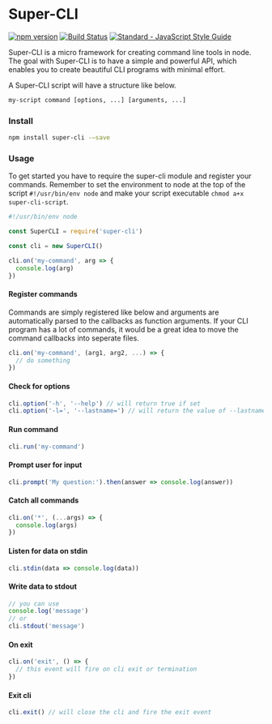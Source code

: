 # Super-CLI

[![npm version](https://img.shields.io/npm/v/super-cli.svg)](https://www.npmjs.com/package/super-cli)
[![Build Status](https://travis-ci.org/kvartborg/super-cli.svg?branch=master)](https://travis-ci.org/kvartborg/super-cli)
[![Standard - JavaScript Style Guide](https://img.shields.io/badge/code%20style-standard-brightgreen.svg)](http://standardjs.com/)

Super-CLI is a micro framework for creating command line tools in node.
The goal with Super-CLI is to have a simple and powerful API, which enables you
to create beautiful CLI programs with minimal effort.

A Super-CLI script will have a structure like below.
```sh
my-script command [options, ...] [arguments, ...]
```

### Install
```sh
npm install super-cli -—save
```

### Usage
To get started you have to require the super-cli module and register your commands.
Remember to set the environment to node at the top of the script `#!/usr/bin/env node` and make your script executable `chmod a+x super-cli-script`.
```js
#!/usr/bin/env node

const SuperCLI = require('super-cli')

const cli = new SuperCLI()

cli.on('my-command', arg => {
  console.log(arg)
})
```

#### Register commands
Commands are simply registered like below and arguments are automatically
parsed to the callbacks as function arguments.
If your CLI program has a lot of commands, it would be a great idea to move
the command callbacks into seperate files.
```js
cli.on('my-command', (arg1, arg2, ...) => {
  // do something
})
```

#### Check for options

```js
cli.option('-h', '--help') // will return true if set
cli.option('-l=', '--lastname=') // will return the value of --lastname if set
```

#### Run command
```js
cli.run('my-command')
```

#### Prompt user for input
```js
cli.prompt('My question:').then(answer => console.log(answer))
```

#### Catch all commands
```js
cli.on('*', (...args) => {
  console.log(args)
})
```

#### Listen for data on stdin
```js
cli.stdin(data => console.log(data))
```

#### Write data to stdout
```js
// you can use
console.log('message')
// or
cli.stdout('message')
```

#### On exit
```js
cli.on('exit', () => {
  // this event will fire on cli exit or termination
})
```

#### Exit cli
```js
cli.exit() // will close the cli and fire the exit event
```
